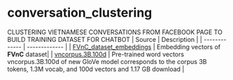 # conversation_clustering
CLUSTERING VIETNAMESE CONVERSATIONS FROM FACEBOOK PAGE TO BUILD TRAINING DATASET FOR CHATBOT
| Source  | Description |
| ------------- | ------------- |
| [FVnC_dataset_embeddings](https://drive.google.com/file/d/1feTkAROOEuTTP93-Y4X76yasCuCiFLEy/view?usp=sharing) | Embedding vectors of **FVnC** dataset|
| [vncorpus.3B.100d](https://drive.google.com/file/d/1UI7m5iGdMg0psMCPj6LYbqzWdgrJkYgX/view?usp=sharing)  | Pre-trained word vectors vncorpus.3B.100d of new GloVe model corresponds to the corpus 3B tokens, 1.3M vocab, and 100d vectors and 1.17 GB download  |
